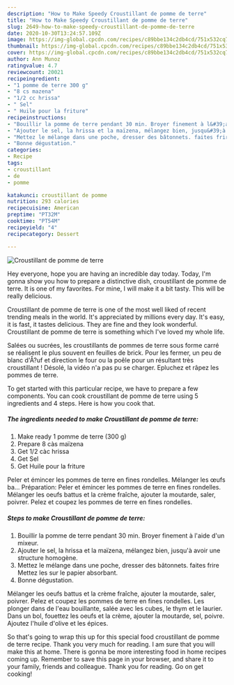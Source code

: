 ```yaml
---
description: "How to Make Speedy Croustillant de pomme de terre"
title: "How to Make Speedy Croustillant de pomme de terre"
slug: 2649-how-to-make-speedy-croustillant-de-pomme-de-terre
date: 2020-10-30T13:24:57.109Z
image: https://img-global.cpcdn.com/recipes/c89bbe134c2db4cd/751x532cq70/croustillant-de-pomme-de-terre-photo-principale-de-la-recette.jpg
thumbnail: https://img-global.cpcdn.com/recipes/c89bbe134c2db4cd/751x532cq70/croustillant-de-pomme-de-terre-photo-principale-de-la-recette.jpg
cover: https://img-global.cpcdn.com/recipes/c89bbe134c2db4cd/751x532cq70/croustillant-de-pomme-de-terre-photo-principale-de-la-recette.jpg
author: Ann Munoz
ratingvalue: 4.7
reviewcount: 20021
recipeingredient:
- "1 pomme de terre 300 g"
- "8 cs mazena"
- "1/2 cc hrissa"
- " Sel"
- " Huile pour la friture"
recipeinstructions:
- "Bouillir la pomme de terre pendant 30 min. Broyer finement à l&#39;aide d&#39;un mixeur."
- "Ajouter le sel, la hrissa et la maïzena, mélangez bien, jusqu&#39;à avoir une structure homogène."
- "Mettez le mélange dans une poche, dresser des bâtonnets. faites frire Mettez les sur le papier absorbant."
- "Bonne dégustation."
categories:
- Recipe
tags:
- croustillant
- de
- pomme

katakunci: croustillant de pomme 
nutrition: 293 calories
recipecuisine: American
preptime: "PT32M"
cooktime: "PT54M"
recipeyield: "4"
recipecategory: Dessert

---
```



![Croustillant de pomme de terre](https://img-global.cpcdn.com/recipes/c89bbe134c2db4cd/751x532cq70/croustillant-de-pomme-de-terre-photo-principale-de-la-recette.jpg)

Hey everyone, hope you are having an incredible day today. Today, I'm gonna show you how to prepare a distinctive dish, croustillant de pomme de terre. It is one of my favorites. For mine, I will make it a bit tasty. This will be really delicious.

Croustillant de pomme de terre is one of the most well liked of recent trending meals in the world. It's appreciated by millions every day. It's easy, it is fast, it tastes delicious. They are fine and they look wonderful. Croustillant de pomme de terre is something which I've loved my whole life.

Salées ou sucrées, les croustillants de pommes de terre sous forme carré se réalisent le plus souvent en feuilles de brick. Pour les fermer, un peu de blanc d&#39;Å?uf et direction le four ou la poêle pour un résultant très croustillant ! Désolé, la vidéo n&#39;a pas pu se charger. Epluchez et râpez les pommes de terre.


To get started with this particular recipe, we have to prepare a few components. You can cook croustillant de pomme de terre using 5 ingredients and 4 steps. Here is how you cook that.

<!--inarticleads1-->

##### The ingredients needed to make Croustillant de pomme de terre:

1. Make ready 1 pomme de terre (300 g)
1. Prepare 8 càs maïzena
1. Get 1/2 càc hrissa
1. Get  Sel
1. Get  Huile pour la friture


Peler et émincer les pommes de terre en fines rondelles. Mélanger les œufs ba… Préparation: Peler et émincer les pommes de terre en fines rondelles. Mélanger les oeufs battus et la crème fraîche, ajouter la moutarde, saler, poivrer. Pelez et coupez les pommes de terre en fines rondelles. 

<!--inarticleads2-->

##### Steps to make Croustillant de pomme de terre:

1. Bouillir la pomme de terre pendant 30 min. Broyer finement à l&#39;aide d&#39;un mixeur.
1. Ajouter le sel, la hrissa et la maïzena, mélangez bien, jusqu&#39;à avoir une structure homogène.
1. Mettez le mélange dans une poche, dresser des bâtonnets. faites frire Mettez les sur le papier absorbant.
1. Bonne dégustation.


Mélanger les oeufs battus et la crème fraîche, ajouter la moutarde, saler, poivrer. Pelez et coupez les pommes de terre en fines rondelles. Les plonger dans de l&#39;eau bouillante, salée avec les cubes, le thym et le laurier. Dans un bol, fouettez les oeufs et la crème, ajouter la moutarde, sel, poivre. Ajoutez l&#39;huile d&#39;olive et les épices. 

So that's going to wrap this up for this special food croustillant de pomme de terre recipe. Thank you very much for reading. I am sure that you will make this at home. There is gonna be more interesting food in home recipes coming up. Remember to save this page in your browser, and share it to your family, friends and colleague. Thank you for reading. Go on get cooking!

